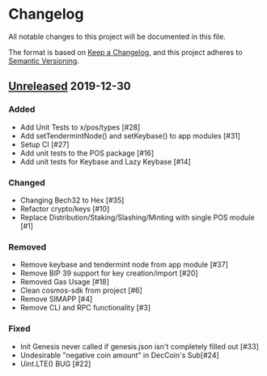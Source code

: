 # Changelog
All notable changes to this project will be documented in this file.

The format is based on [Keep a Changelog](https://keepachangelog.com/en/1.0.0/),
and this project adheres to [Semantic Versioning](https://semver.org/spec/v2.0.0.html).

## [Unreleased] 2019-12-30

### Added
- Add Unit Tests to x/pos/types [#28]
- Add setTendermintNode() and setKeybase() to app modules [#31]
- Setup CI [#27]
- Add unit tests to the POS package [#16]
- Add unit tests for Keybase and Lazy Keybase [#14]

### Changed
- Changing Bech32 to Hex [#35]
- Refactor crypto/keys [#10]
- Replace Distribution/Staking/Slashing/Minting with single POS module [#1]

### Removed
- Remove keybase and tendermint node from app module [#37]
- Remove BIP 39 support for key creation/import [#20]
- Removed Gas Usage [#18]
- Clean cosmos-sdk from project [#6]
- Remove SIMAPP [#4]
- Remove CLI and RPC functionality [#3]

### Fixed
- Init Genesis never called if genesis.json isn't completely filled out [#33]
- Undesirable "negative coin amount" in DecCoin's Sub[#24]
- Uint.LTE() BUG [#22]


[Unreleased]: https://github.com/pokt-network/posmint/compare/master...staging